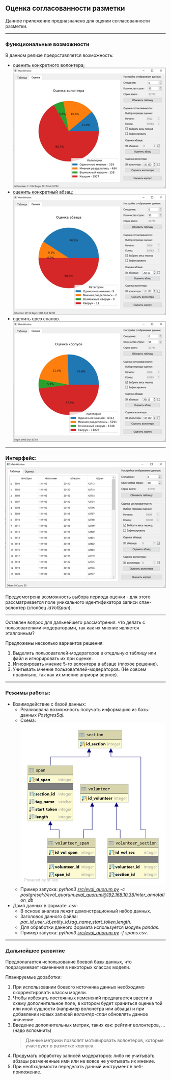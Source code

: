 ## Оценка согласованности разметки

Данное приложение предназначено для оценки согласованности разметки.

---

### Функциональные возможности

В данном релизе предоставляется возможность:
* оценить конкретного волонтера; ![volunteer.jpg](img/volunteer.jpg)
* оценить конкретный абзац; ![section.jpg](img/section.jpg)
* оценить срез спанов. ![frame.jpg](img/frame.jpg)

---

### Интерфейс: ![interface.jpg](img/interface.jpg)

Предусмотрена возможность выбора периода оценки - 
для этого рассматривается поле уникального идентификатора записи спан-волонтер (столбец *idVolSpan*).

---

Оставлен вопрос для дальнейшего рассмотрения: что делать с пользователями-модераторами, 
так как их мнение является эталлонным?

Предложены несколько вариантов решения:
1. Выделить пользователей-модераторов в отедльную таблицу или файл и игнорировать их при оценке.
2. Игнорировать мнение 5-го волонтера в абзаце (плохое решение).
3. Учитывать мнение пользователей-модераторов. (Не совсем правильно, так как их мнение априори верное).

---

### Режимы работы:
* Взаимодействие с базой данных:
    - Реализована возможность получать информацию из базы данных *PostgresSql*.
    - Схема: ![scheme.jpg](img/scheme.jpg)
    - Пример запуска: *python3 [src/eval_quorum.py](src/eval_quorum_old.py) -c 
    postgresql://eval_quorum:eval_quorum@192.168.10.36/inter_annotation_db*
* Дамп данных в формате *.csv*:
    - В основе анализа лежит демонстрационный набор данных.
    - Заголовок данного файла: *par_id,user_id,entity_id,tag_name,start_token,length*.
    - Для обработки данного формата используется модуль *pandas*.
    - Пример запуска: *python3 [src/eval_quorum.py](src/eval_quorum_old.py) -f spans.csv*.
    
---

### Дальнейшее развитие

Предполагается использование боевой базы данных, что подразумевает изменения в некоторых классах модели.

Планируемые доработки:
1. При использовании боевого источника данных необходимо скорректировать классы модели.
2. Чтобы избежать постоянных изменений предлагается ввести в схему дополнительное поле, 
в котором будет храниться оценка той или иной сущности (например волонетра или абзаца) 
и при добавлении новых записей *волонтер-спан* обновлять данное значение.
3. Введение дополнительных метрик, таких как: рейтинг волонтеров, ... (надо вспомнить)
    > Данные метрики позволят мотивировать волонтеров, которые участвуют в разметке корпуса.
4. Продумать обработку записей модераторов: либо не учитывать абзацы размеченные ими или не вовсе не учитывать их мнение.
5. При необходимости переделать данный инструмент в веб-приложение.
